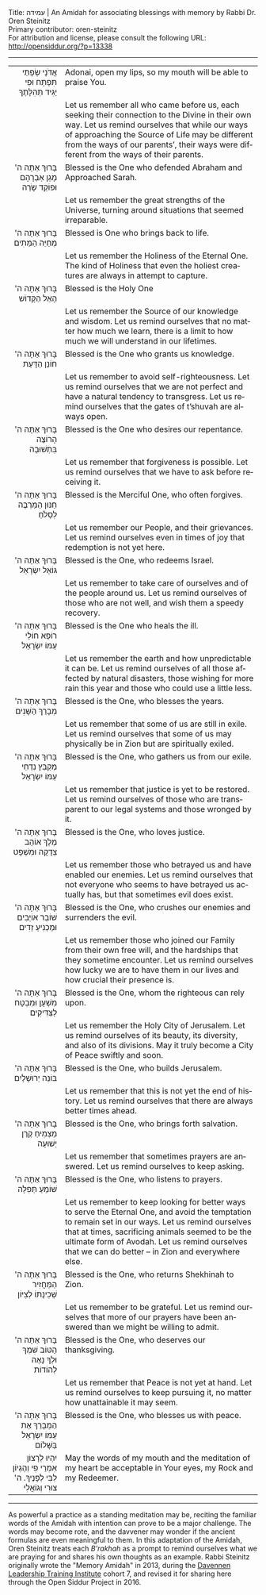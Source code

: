 <html>
<head></head>
<body>
Title: עמידה | An Amidah for associating blessings with memory by Rabbi Dr. Oren Steinitz<br />
Primary contributor: oren-steinitz<br />
For attribution and license, please consult the following URL: <a href="http://opensiddur.org/?p=13338">http://opensiddur.org/?p=13338</a>
<p />
<hr />

<table style="margin-left: auto;margin-right: auto;">
<tbody>
<tr><td style="vertical-align:top;">
<div class="liturgy" lang="he" style="text-align: right;">
אֲדֹנָי
 שְׂפָתַי תִּפְתָּח 
וּפִי יַגִּיד תְּהִלָּתֶךָ
</span></div></td>

<td style="vertical-align:top;"><div class="english" lang="en">
Adonai, 
open my lips, 
so my mouth will be able to praise You.
</div></td>
</tr>


<tr><td style="vertical-align:top;">
<div class="liturgy" lang="he" style="text-align: right;">

</span></div></td>

<td style="vertical-align:top;"><div class="english" lang="en">
Let us remember all who came before us, each seeking their connection to the Divine in their own way. 
Let us remind ourselves that while our ways of approaching the Source of Life may be different from the ways of our parents’, their ways were different from the ways of their parents.
</div></td>
</tr>


<tr><td style="vertical-align:top;">
<div class="liturgy" lang="he" style="text-align: right;">
בָּרוּךְ אַתָּה ה' מָגֵן אַבְרָהָם וּפוֹקֵד שָֹרַה
</span></div></td>

<td style="vertical-align:top;"><div class="english" lang="en">
Blessed is the One who defended Abraham and Approached Sarah.
</div></td>
</tr>


<tr><td style="vertical-align:top;">
<div class="liturgy" lang="he" style="text-align: right;">

</span></div></td>

<td style="vertical-align:top;"><div class="english" lang="en">
Let us remember the great strengths of the Universe, turning around situations that seemed irreparable.
</div></td>
</tr>


<tr><td style="vertical-align:top;">
<div class="liturgy" lang="he" style="text-align: right;">
בָּרוּךְ אַתָּה ה' מְחַיֵּה הַמֵּתִים
</span></div></td>

<td style="vertical-align:top;"><div class="english" lang="en">
Blessed is One who brings back to life.
</div></td>
</tr>


<tr><td style="vertical-align:top;">
<div class="liturgy" lang="he" style="text-align: right;">

</span></div></td>

<td style="vertical-align:top;"><div class="english" lang="en">
Let us remember the Holiness of the Eternal One. The kind of Holiness that even the holiest creatures are always in attempt to capture.
</div></td>
</tr>


<tr><td style="vertical-align:top;">
<div class="liturgy" lang="he" style="text-align: right;">
בָּרוּךְ אַתָּה ה' הָאֵל הַקָּדוֹשׁ
</span></div></td>

<td style="vertical-align:top;"><div class="english" lang="en">
Blessed is the Holy One
</div></td>
</tr>


<tr><td style="vertical-align:top;">
<div class="liturgy" lang="he" style="text-align: right;">

</span></div></td>

<td style="vertical-align:top;"><div class="english" lang="en">
Let us remember the Source of our knowledge and wisdom.
Let us remind ourselves that no matter how much we learn, there is a limit to how much we will understand in our lifetimes.
</div></td>
</tr>


<tr><td style="vertical-align:top;">
<div class="liturgy" lang="he" style="text-align: right;">
בָּרוּךְ אַתָּה ה' חוֹנֵן הַדָּעַת
</span></div></td>

<td style="vertical-align:top;"><div class="english" lang="en">
Blessed is the One who grants us knowledge.
</div></td>
</tr>


<tr><td style="vertical-align:top;">
<div class="liturgy" lang="he" style="text-align: right;">

</span></div></td>

<td style="vertical-align:top;"><div class="english" lang="en">
Let us remember to avoid self-righteousness.
Let us remind ourselves that we are not perfect and have a natural tendency to transgress.
Let us remind ourselves that the gates of t’shuvah are always open.
</div></td>
</tr>


<tr><td style="vertical-align:top;">
<div class="liturgy" lang="he" style="text-align: right;">
בָּרוּךְ אַתָּה ה' הָרוֹצֶה בִּתְשׁוּבָה
</span></div></td>

<td style="vertical-align:top;"><div class="english" lang="en">
Blessed is the One who desires our repentance.
</div></td>
</tr>


<tr><td style="vertical-align:top;">
<div class="liturgy" lang="he" style="text-align: right;">

</span></div></td>

<td style="vertical-align:top;"><div class="english" lang="en">
Let us remember that forgiveness is possible.
Let us remind ourselves that we have to ask before receiving it.
</div></td>
</tr>


<tr><td style="vertical-align:top;">
<div class="liturgy" lang="he" style="text-align: right;">
בָּרוּךְ אַתָּה ה' חַנּוּן הַמַּרְבֶּה לִסְלֹחַ
</span></div></td>

<td style="vertical-align:top;"><div class="english" lang="en">
Blessed is the Merciful One, who often forgives.
</div></td>
</tr>


<tr><td style="vertical-align:top;">
<div class="liturgy" lang="he" style="text-align: right;">

</span></div></td>

<td style="vertical-align:top;"><div class="english" lang="en">
Let us remember our People, and their grievances.
Let us remind ourselves even in times of joy that redemption is not yet here.
</div></td>
</tr>


<tr><td style="vertical-align:top;">
<div class="liturgy" lang="he" style="text-align: right;">
בָּרוּךְ אַתָּה ה' גּוֹאֵל יִשְׂרָאֵל
</span></div></td>

<td style="vertical-align:top;"><div class="english" lang="en">
Blessed is the One, who redeems Israel.
</div></td>
</tr>


<tr><td style="vertical-align:top;">
<div class="liturgy" lang="he" style="text-align: right;">

</span></div></td>

<td style="vertical-align:top;"><div class="english" lang="en">
Let us remember to take care of ourselves and of the people around us.
Let us remind ourselves of those who are not well, and wish them a speedy recovery.
</div></td>
</tr>


<tr><td style="vertical-align:top;">
<div class="liturgy" lang="he" style="text-align: right;">
בָּרוּךְ אַתָּה ה' רוֹפֵא חוֹלֵי עַמּוֹ יִשְׂרָאֵל
</span></div></td>

<td style="vertical-align:top;"><div class="english" lang="en">
Blessed is the One who heals the ill.
</div></td>
</tr>


<tr><td style="vertical-align:top;">
<div class="liturgy" lang="he" style="text-align: right;">

</span></div></td>

<td style="vertical-align:top;"><div class="english" lang="en">
Let us remember the earth and how unpredictable it can be.
Let us remind ourselves of all those affected by natural disasters, those wishing for more rain this year and those who could use a little less.
</div></td>
</tr>


<tr><td style="vertical-align:top;">
<div class="liturgy" lang="he" style="text-align: right;">
בָּרוּךְ אַתָּה ה' מְבָרֵךְ הַשָּׁנִים
</span></div></td>

<td style="vertical-align:top;"><div class="english" lang="en">
Blessed is the One, who blesses the years.
</div></td>
</tr>


<tr><td style="vertical-align:top;">
<div class="liturgy" lang="he" style="text-align: right;">

</span></div></td>

<td style="vertical-align:top;"><div class="english" lang="en">
Let us remember that some of us are still in exile.
Let us remind ourselves that some of us may physically be in Zion but are spiritually exiled.
</div></td>
</tr>


<tr><td style="vertical-align:top;">
<div class="liturgy" lang="he" style="text-align: right;">
בָּרוּךְ אַתָּה ה' מְקַבֵּץ נִדְחֵי עַמּוֹ יִשְׂרָאֵל
</span></div></td>

<td style="vertical-align:top;"><div class="english" lang="en">
Blessed is the One, who gathers us from our exile.
</div></td>
</tr>


<tr><td style="vertical-align:top;">
<div class="liturgy" lang="he" style="text-align: right;">

</span></div></td>

<td style="vertical-align:top;"><div class="english" lang="en">
Let us remember that justice is yet to be restored.
Let us remind ourselves of those who are transparent to our legal systems and those wronged by it.
</div></td>
</tr>


<tr><td style="vertical-align:top;">
<div class="liturgy" lang="he" style="text-align: right;">
בָּרוּךְ אַתָּה ה' מֶלֶךְ אוֹהֵב צְדָקָה וּמִשְׁפָּט
</span></div></td>

<td style="vertical-align:top;"><div class="english" lang="en">
Blessed is the One, who loves justice.
</div></td>
</tr>


<tr><td style="vertical-align:top;">
<div class="liturgy" lang="he" style="text-align: right;">

</span></div></td>

<td style="vertical-align:top;"><div class="english" lang="en">
Let us remember those who betrayed us and have enabled our enemies.
Let us remind ourselves that not everyone who seems to have betrayed us actually has, but that sometimes evil does exist.
</div></td>
</tr>


<tr><td style="vertical-align:top;">
<div class="liturgy" lang="he" style="text-align: right;">
בָּרוּךְ אַתָּה ה' שׁוֹבֵר אוֹיְבִים וּמַכְנִיעַ זֵדִים
</span></div></td>

<td style="vertical-align:top;"><div class="english" lang="en">
Blessed is the One, who crushes our enemies and surrenders the evil.
</div></td>
</tr>


<tr><td style="vertical-align:top;">
<div class="liturgy" lang="he" style="text-align: right;">

</span></div></td>

<td style="vertical-align:top;"><div class="english" lang="en">
Let us remember those who joined our Family from their own free will, and the hardships that they sometime encounter.
Let us remind ourselves how lucky we are to have them in our lives and how crucial their presence is.
</div></td>
</tr>


<tr><td style="vertical-align:top;">
<div class="liturgy" lang="he" style="text-align: right;">
בָּרוּךְ אַתָּה ה' מִשְׁעָן וּמִבְטָח לַצַּדִּיקִים
</span></div></td>

<td style="vertical-align:top;"><div class="english" lang="en">
Blessed is the One, whom the righteous can rely upon.
</div></td>
</tr>


<tr><td style="vertical-align:top;">
<div class="liturgy" lang="he" style="text-align: right;">

</span></div></td>

<td style="vertical-align:top;"><div class="english" lang="en">
Let us remember the Holy City of Jerusalem.
Let us remind ourselves of its beauty, its diversity, and also of its divisions. May it truly become a City of Peace swiftly and soon.
</div></td>
</tr>


<tr><td style="vertical-align:top;">
<div class="liturgy" lang="he" style="text-align: right;">
בָּרוּךְ אַתָּה ה' בּוֹנֵה יְרוּשָׁלָיִם
</span></div></td>

<td style="vertical-align:top;"><div class="english" lang="en">
Blessed is the One, who builds Jerusalem.
</div></td>
</tr>


<tr><td style="vertical-align:top;">
<div class="liturgy" lang="he" style="text-align: right;">

</span></div></td>

<td style="vertical-align:top;"><div class="english" lang="en">
Let us remember that this is not yet the end of history.
Let us remind ourselves that there are always better times ahead.
</div></td>
</tr>


<tr><td style="vertical-align:top;">
<div class="liturgy" lang="he" style="text-align: right;">
בָּרוּךְ אַתָּה ה' מַצְמִיחַ קֶרֶן יְשׁוּעָה
</span></div></td>

<td style="vertical-align:top;"><div class="english" lang="en">
Blessed is the One, who brings forth salvation.
</div></td>
</tr>


<tr><td style="vertical-align:top;">
<div class="liturgy" lang="he" style="text-align: right;">

</span></div></td>

<td style="vertical-align:top;"><div class="english" lang="en">
Let us remember that sometimes prayers are answered.
Let us remind ourselves to keep asking.
</div></td>
</tr>


<tr><td style="vertical-align:top;">
<div class="liturgy" lang="he" style="text-align: right;">
בָּרוּךְ אַתָּה ה' שׁוֹמֵעַ תְּפִלָּה
</span></div></td>

<td style="vertical-align:top;"><div class="english" lang="en">
Blessed is the One, who listens to prayers.
</div></td>
</tr>


<tr><td style="vertical-align:top;">
<div class="liturgy" lang="he" style="text-align: right;">

</span></div></td>

<td style="vertical-align:top;"><div class="english" lang="en">
Let us remember to keep looking for better ways to serve the Eternal One, and avoid the temptation to remain set in our ways. 
Let us remind ourselves that at times, sacrificing animals seemed to be the ultimate form of Avodah.
Let us remind ourselves that we can do better – in Zion and everywhere else.
</div></td>
</tr>


<tr><td style="vertical-align:top;">
<div class="liturgy" lang="he" style="text-align: right;">
בָּרוּךְ אַתָּה ה' הַמַּחֲזִיר שְׁכִינָתוֹ לְצִיּוֹן
</span></div></td>

<td style="vertical-align:top;"><div class="english" lang="en">
Blessed is the One, who returns Shekhinah to Zion.
</div></td>
</tr>


<tr><td style="vertical-align:top;">
<div class="liturgy" lang="he" style="text-align: right;">

</span></div></td>

<td style="vertical-align:top;"><div class="english" lang="en">
Let us remember to be grateful. 
Let us remind ourselves that more of our prayers have been answered than we might be willing to admit.
</div></td>
</tr>


<tr><td style="vertical-align:top;">
<div class="liturgy" lang="he" style="text-align: right;">
בָּרוּךְ אַתָּה ה' הַטּוֹב שִׁמְךָ וּלְךָ נָאֶה לְהוֹדוֹת
</span></div></td>

<td style="vertical-align:top;"><div class="english" lang="en">
Blessed is the One, who deserves our thanksgiving. 
</div></td>
</tr>


<tr><td style="vertical-align:top;">
<div class="liturgy" lang="he" style="text-align: right;">

</span></div></td>

<td style="vertical-align:top;"><div class="english" lang="en">
Let us remember that Peace is not yet at hand.
Let us remind ourselves to keep pursuing it, no matter how unattainable it may seem.
</div></td>
</tr>


<tr><td style="vertical-align:top;">
<div class="liturgy" lang="he" style="text-align: right;">
בָּרוּךְ אַתָּה ה' הַמְבָרֵךְ אֶת עַמּוֹ יִשְׂרָאֵל בַּשָּׁלוֹם
</span></div></td>

<td style="vertical-align:top;"><div class="english" lang="en">
Blessed is the One, who blesses us with peace.
</div></td>
</tr>


<tr><td style="vertical-align:top;">
<div class="liturgy" lang="he" style="text-align: right;">
יִהְיוּ לְרָצוֹן אִמְרֵי פִי וְהֶגְיוֹן לִבִּי לְפָנֶיךָ. ה' צוּרִי וְגוֹאֲלִי
</span></div></td>

<td style="vertical-align:top;"><div class="english" lang="en">
May the words of my mouth and the meditation of my heart be acceptable in Your eyes, my Rock and my Redeemer. 
</div></td>
</tr>
</tbody></table>

<hr />
As powerful a practice as a standing meditation may be, reciting the familiar words of the Amidah with intention can prove to be a major challenge. The words may become rote, and the davvener may wonder if the ancient formulas are even meaningful to them. In this adaptation of the Amidah, Oren Steinitz treats each <em>B'rakhah</em> as a prompt to remind ourselves what we are praying for and shares his own thoughts as an example. Rabbi Steinitz originally wrote the "Memory Amidah" in 2013, during the <a href="http://dlti.org/">Davennen Leadership Training Institute</a> cohort 7, and revised it for sharing here through the Open Siddur Project in 2016.
</body>
</html>